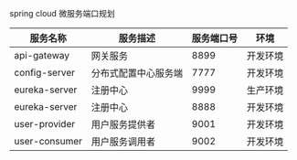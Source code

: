 spring cloud 微服务端口规划

|服务名称|服务描述|服务端口号|环境|
|-----|-----|-----|-----|
|api-gateway|网关服务|8899|开发环境|
|config-server|分布式配置中心服务端|7777|开发环境|
|eureka-server|注册中心|9999|生产环境|
|eureka-server|注册中心|8888|开发环境|
|user-provider|用户服务提供者|9001|开发环境|
|user-consumer|用户服务调用者|9002|开发环境|





